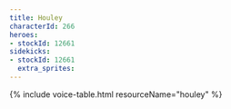 ```yaml
---
title: Houley
characterId: 266
heroes:
- stockId: 12661
sidekicks:
- stockId: 12661
  extra_sprites: 
---
```


{% include voice-table.html resourceName="houley"
%}
